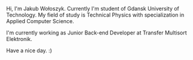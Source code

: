 Hi, I'm Jakub Wołoszyk.
Currently I'm student of Gdansk University of Technology. 
My field of study is Technical Physics with specialization in Applied Computer Science.

I'm currently working as Junior Back-end Developer at Transfer Multisort Elektronik.

Have a nice day. :) 

